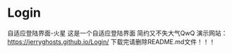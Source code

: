 # Login
自适应登陆界面-火星
这是一个自适应登陆界面
简约又不失大气QwQ
演示网站：https://jerryghosts.github.io/Login/
下载完请删除README.md文件！！！
